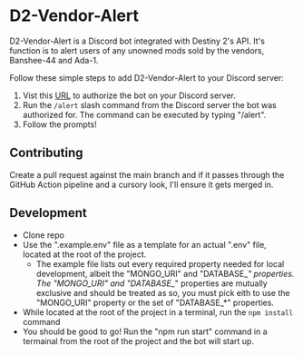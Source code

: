 # D2-Vendor-Alert

D2-Vendor-Alert is a Discord bot integrated with Destiny 2's API. It's function is to alert users of any unowned mods sold by the vendors, Banshee-44 and Ada-1.

Follow these simple steps to add D2-Vendor-Alert to your Discord server:
  
  1. Vist this [URL](https://discord.com/api/oauth2/authorize?client_id=1074875161968398376&permissions=2048&scope=bot%20applications.commands) to authorize the bot on your Discord server.
  2. Run the `/alert` slash command from the Discord server the bot was authorized for. The command can be executed by typing "/alert".
  3. Follow the prompts!

## Contributing
Create a pull request against the main branch and if it passes through the GitHub Action pipeline and a cursory look, I'll ensure it gets merged in.

## Development
  - Clone repo
  - Use the ".example.env" file as a template for an actual ".env" file, located at the root of the project.
    - The example file lists out every required property needed for local development, albeit the "MONGO_URI" and "DATABASE_*" properties. The "MONGO_URI" and "DATABASE_*" properties are mutually exclusive and should be treated as so, you must pick eith to use the "MONGO_URI" property or the set of "DATABASE_*" properties.
  - While located at the root of the project in a terminal, run the `npm install` command
  - You should be good to go! Run the "npm run start" command in a termainal from the root of the project and the bot will start up.
